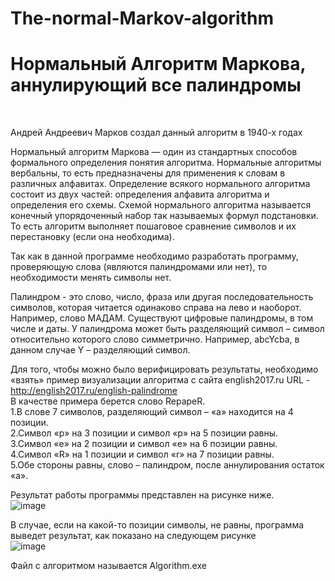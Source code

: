 # The-normal-Markov-algorithm

<h1>Нормальный Алгоритм Маркова, аннулирующий все палиндромы</h1> <br>

Андрей Андреевич Марков создал данный алгоритм в 1940-х годах <br>

Нормальный алгоритм Маркова — один из стандартных способов формального определения понятия алгоритма. Нормальные алгоритмы вербальны, то есть предназначены для применения к словам в различных алфавитах. Определение всякого нормального алгоритма состоит из двух частей: определения алфавита алгоритма и определения его схемы. Схемой нормального алгоритма называется конечный упорядоченный набор так называемых формул подстановки. То есть алгоритм выполняет пошаговое сравнение символов и их перестановку (если она необходима). <br>

Так как в данной программе необходимо разработать программу, проверяющую слова (являются палиндромами или нет), то необходимости менять символы нет. <br>

Палиндром - это слово, число, фраза или другая последовательность символов, которая читается одинаково справа на лево и наоборот. Например, слово МАДАМ. Существуют цифровые палиндромы, в том числе и даты. У палиндрома может быть разделяющий символ – символ относительно которого слово симметрично. Например, abcYcba, в данном случае Y – разделяющий символ.<br>

Для того, чтобы можно было верифицировать результаты, необходимо «взять» пример визуализации алгоритма с сайта english2017.ru URL - http://english2017.ru/english-palindrome <br>
В качестве примера берется слово RepapeR.  <br>
1.В слове 7 символов, разделяющий символ – «а» находится на 4 позиции. <br>
2.Символ «p» на 3 позиции и символ «p» на 5 позиции равны. <br>
3.Символ «е» на 2 позиции и символ «е» на 6 позиции равны. <br>
4.Символ «R» на 1 позиции и символ «r» на 7 позиции равны. <br>
5.Обе стороны равны, слово – палиндром, после аннулирования остаток «а». <br>

Результат работы программы представлен на рисунке ниже. <br>
![image](https://user-images.githubusercontent.com/126500303/224626777-df98f100-3c58-4c94-b5af-683e72e1729e.png) <br>

В случае, если на какой-то позиции символы, не равны, программа выведет результат, как показано на следующем рисунке <br>
![image](https://user-images.githubusercontent.com/126500303/224627036-fc31712f-b661-473f-ae77-c2c620ccd052.png) <br>

Файл с алгоритмом называется Algorithm.exe 



